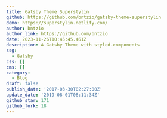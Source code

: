 ```yaml
---
title: Gatsby Theme Superstylin
github: https://github.com/bntzio/gatsby-theme-superstylin
demo: https://superstylin.netlify.com/
author: bntzio
author_link: https://github.com/bntzio
date: 2023-11-26T10:45:45.461Z
description: A Gatsby Theme with styled-components
ssg:
  - Gatsby
css: []
cms: []
category:
  - Blog
draft: false
publish_date: '2017-03-30T02:27:00Z'
update_date: '2019-08-01T08:11:34Z'
github_star: 171
github_fork: 18
---
```

